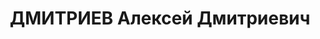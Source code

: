 ---
title: ДМИТРИЕВ Алексей Дмитриевич
description: "Звание: 22.03.1936 - лейтенант ГБ (Молдавская АССР). \n  ком. дивизиона\
  \ Киевской МКШ НКВД, уволен 17.02.1938"
---